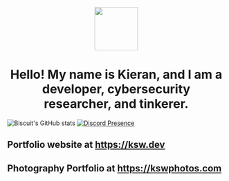 <div id="header" align="center">
  <img src="https://avatars.githubusercontent.com/u/64026226?v=4" width="100"/>

  <h1> Hello! My name is Kieran, and I am a developer, cybersecurity researcher, and tinkerer. </ h1>
</div>

![Biscuit's GitHub stats](https://github-readme-stats.vercel.app/api?username=BiscuitNuke&show_icons=true&theme=codeSTACKr)
[![Discord Presence](https://lanyard.cnrad.dev/api/427108007407517706)](https://discord.com/users/427108007407517706)

## Portfolio website at https://ksw.dev
## Photography Portfolio at https://kswphotos.com

